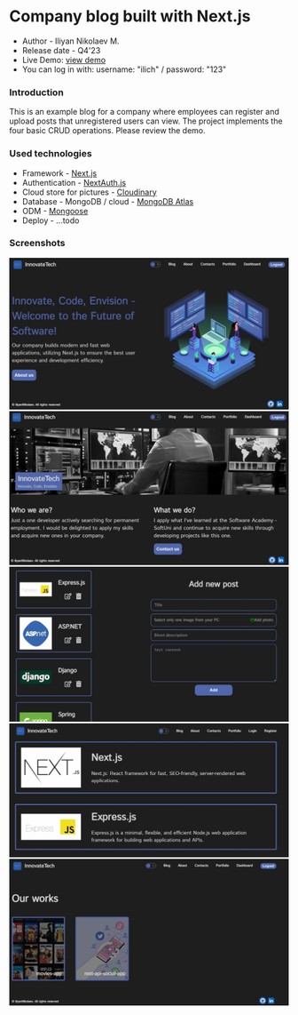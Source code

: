 # Company blog built with Next.js
* Author - Iliyan Nikolaev M.
* Release date - Q4'23
* Live Demo: [view demo](...link)
* You can log in with: username: "ilich" / password: "123"


### Introduction

This is an example blog for a company where employees can register and upload posts that unregistered users can view. The project implements the four basic CRUD operations. Please review the demo.

### Used technologies
* Framework - [Next.js](https://nextjs.org/)
* Authentication - [NextAuth.js](https://next-auth.js.org/)
* Cloud store for pictures - [Cloudinary](https://cloudinary.com/)
* Database - MongoDB / cloud - [MongoDB Atlas](https://www.mongodb.com/atlas/database) 
* ODM - [Mongoose](https://mongoosejs.com/)
* Deploy - ...todo

### Screenshots
![home](./public/home.JPG)
![about](./public/about.JPG)
![dashboard](./public/dashboard.JPG)
![blog](./public/blog.JPG)
![portfolio](./public/portfolio.JPG)
